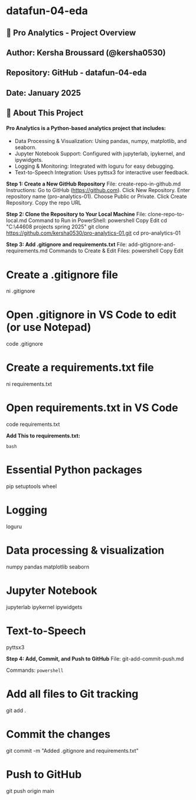 # datafun-04-eda

## 📌 Pro Analytics - Project Overview
## Author: Kersha Broussard (@kersha0530)
## Repository: GitHub - datafun-04-eda
## Date: January 2025

## 📖 About This Project
#### Pro Analytics is a Python-based analytics project that includes:

* Data Processing & Visualization: Using pandas, numpy, matplotlib, and seaborn.
* Jupyter Notebook Support: Configured with jupyterlab, ipykernel, and ipywidgets.
* Logging & Monitoring: Integrated with loguru for easy debugging.
* Text-to-Speech Integration: Uses pyttsx3 for interactive user feedback.

**Step 1: Create a New GitHub Repository**
File: create-repo-in-github.md
Instructions:
Go to GitHub (https://github.com).
Click New Repository.
Enter repository name (pro-analytics-01).
Choose Public or Private.
Click Create Repository.
Copy the repo URL

**Step 2: Clone the Repository to Your Local Machine**
File: clone-repo-to-local.md
Command to Run in PowerShell:
powershell
Copy
Edit
cd "C:\44608 projects spring 2025"
git clone https://github.com/kersha0530/pro-analytics-01.git
cd pro-analytics-01

**Step 3: Add .gitignore and requirements.txt**
File: add-gitignore-and-requirements.md
Commands to Create & Edit Files:
powershell
Copy
Edit
# Create a .gitignore file
ni .gitignore

# Open .gitignore in VS Code to edit (or use Notepad)
code .gitignore

# Create a requirements.txt file
ni requirements.txt

# Open requirements.txt in VS Code
code requirements.txt

**Add This to requirements.txt:**

```bash```

# Essential Python packages
pip
setuptools
wheel

# Logging
loguru

# Data processing & visualization
numpy
pandas
matplotlib
seaborn

# Jupyter Notebook
jupyterlab
ipykernel
ipywidgets

# Text-to-Speech
pyttsx3

**Step 4: Add, Commit, and Push to GitHub**
File: 
git-add-commit-push.md

Commands:
```powershell```

# Add all files to Git tracking
git add .

# Commit the changes
git commit -m "Added .gitignore and requirements.txt"

# Push to GitHub
git push origin main